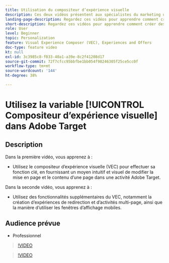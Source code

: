```yaml
---
title: Utilisation du compositeur d’expérience visuelle
description: Ces deux vidéos présentent aux spécialistes du marketing un aperçu du compositeur dʼexpérience visuelle (VEC) dʼAdobe Target. Regardez ces vidéos pour apprendre comment créer des activités à lʼaide du compositeur dʼexpérience visuelle.
landing-page-description: Regardez ces vidéos pour apprendre comment créer des activités à lʼaide du compositeur dʼexpérience visuelle (VEC).
short-description: Regardez ces vidéos pour apprendre comment créer des activités à lʼaide du compositeur dʼexpérience visuelle (VEC).
role: User
level: Beginner
topic: Personalization
feature: Visual Experience Composer (VEC), Experiences and Offers
doc-type: feature video
kt: null
exl-id: 3c3985c8-f033-40a1-a39e-8c2f41208d17
source-git-commit: 72f7cfcc95bbfbe1bb054f98246305f25ce5cc0f
workflow-type: tm+mt
source-wordcount: '144'
ht-degree: 38%

---
```


# Utilisez la variable [!UICONTROL Compositeur d’expérience visuelle] dans Adobe Target

## Description

Dans la première vidéo, vous apprenez à :

* Utilisez le compositeur d’expérience visuelle (VEC) pour effectuer sa fonction clé, en fournissant un moyen intuitif et visuel de modifier la mise en page et le contenu d’une page dans une activité Adobe Target.

Dans la seconde vidéo, vous apprenez à :

* Utilisez des fonctionnalités supplémentaires du VEC, notamment la création d’expériences de redirection et d’activités multi-page, ainsi que la manière d’utiliser les fenêtres d’affichage mobiles.

## Audience prévue

* Professionnel

>[!VIDEO](https://video.tv.adobe.com/v/17399/?quality=12)

>[!VIDEO](https://video.tv.adobe.com/v/17401/?quality=12)
